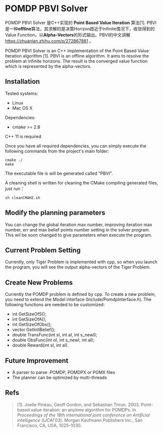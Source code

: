 POMDP PBVI Solver
====

POMDP PBVI Solver 是C++实现的 **Point Based Value Iteration** 算法[1].  PBVI是一种**offline**算法，其求解的是决策Horizon趋近于Infinite情况下，收敛得到的Value Function，以**Alpha-Vectors**的形式输出。PBVI的中文讲解 https://zhuanlan.zhihu.com/p/272867881 。

POMDP PBVI Solver is an C++ implementation of the Point Based Value Iteration algorithm [1]. PBVI is an offline algorithm. It aims to resolve the problem at infinite horizons. The result is the converged value function which is represented by the alpha-vectors.

## Installation

Tested systems:

* Linux
* Mac OS X

Dependencies:

* cmake >= 2.8

C++ 11 is required

Once you have all required dependencies, you can simply execute the following commands from the project's main folder:

```
cmake ./
make
```



The executable file is will be generated called "PBVI".  



A cleaning shell is written for cleaning the CMake compiling generated files, just run：

```
sh cleanCMAKE.sh
```

## Modify the planning parameters
You can change the global iteration max number, improving iteration max number, err and max belief points number setting in the solver program. This wil be soon changed to give parameters when execute the program.

## Current Problem Setting
Currently, only Tiger Problem is implemented with cpp, so when you launch the program, you will see the output alpha-vectors of the Tiger Problem.

## Create New Problems

Currently the POMDP problem is defined by cpp. To create a new problem, you need to extend the Model interface (Include/PomdpInterface.h). The following functions are needed to be customized:

* int GetSizeOfS();
* int GetSizeOfA();
* int GetSizeOfObs();
* vector<double> GetInitBelief();
* double TransFunc(int sI, int aI, int s_newI);
* double ObsFunc(int oI, int s_newI, int aI);
* double Reward(int sI, int aI).

## Future Improvement
* A parser to parse .POMDP, POMDPX or PGMX files
* The planner can be optimized by multi-threads

## Refs

> [1]. Joelle Pineau, Geoff Gordon, and Sebastian Thrun. 2003. Point-based value iteration: an anytime algorithm for POMDPs. In <i>Proceedings of the 18th international joint conference on Artificial intelligence</i> (<i>IJCAI'03</i>). Morgan Kaufmann Publishers Inc., San Francisco, CA, USA, 1025–1030.

